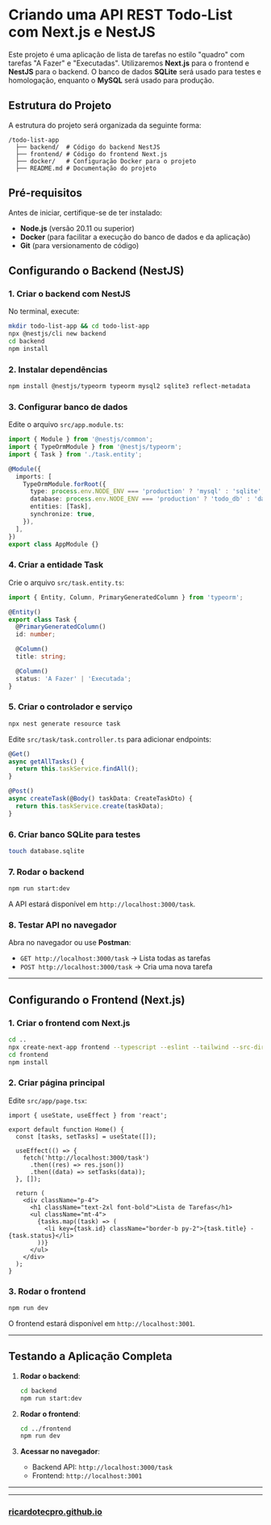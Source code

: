 # Criando uma API REST Todo-List com Next.js e NestJS

Este projeto é uma aplicação de lista de tarefas no estilo "quadro" com tarefas "A Fazer" e "Executadas". Utilizaremos **Next.js** para o frontend e **NestJS** para o backend. O banco de dados **SQLite** será usado para testes e homologação, enquanto o **MySQL** será usado para produção.

## Estrutura do Projeto

A estrutura do projeto será organizada da seguinte forma:

```
/todo-list-app
  ├── backend/  # Código do backend NestJS
  ├── frontend/ # Código do frontend Next.js
  ├── docker/   # Configuração Docker para o projeto
  ├── README.md # Documentação do projeto
```

## Pré-requisitos

Antes de iniciar, certifique-se de ter instalado:

- **Node.js** (versão 20.11 ou superior)
- **Docker** (para facilitar a execução do banco de dados e da aplicação)
- **Git** (para versionamento de código)

## Configurando o Backend (NestJS)

### 1. Criar o backend com NestJS

No terminal, execute:

```sh
mkdir todo-list-app && cd todo-list-app
npx @nestjs/cli new backend
cd backend
npm install
```

### 2. Instalar dependências

```sh
npm install @nestjs/typeorm typeorm mysql2 sqlite3 reflect-metadata
```

### 3. Configurar banco de dados

Edite o arquivo `src/app.module.ts`:

```ts
import { Module } from '@nestjs/common';
import { TypeOrmModule } from '@nestjs/typeorm';
import { Task } from './task.entity';

@Module({
  imports: [
    TypeOrmModule.forRoot({
      type: process.env.NODE_ENV === 'production' ? 'mysql' : 'sqlite',
      database: process.env.NODE_ENV === 'production' ? 'todo_db' : 'database.sqlite',
      entities: [Task],
      synchronize: true,
    }),
  ],
})
export class AppModule {}
```

### 4. Criar a entidade Task

Crie o arquivo `src/task.entity.ts`:

```ts
import { Entity, Column, PrimaryGeneratedColumn } from 'typeorm';

@Entity()
export class Task {
  @PrimaryGeneratedColumn()
  id: number;

  @Column()
  title: string;

  @Column()
  status: 'A Fazer' | 'Executada';
}
```

### 5. Criar o controlador e serviço

```sh
npx nest generate resource task
```

Edite `src/task/task.controller.ts` para adicionar endpoints:

```ts
@Get()
async getAllTasks() {
  return this.taskService.findAll();
}

@Post()
async createTask(@Body() taskData: CreateTaskDto) {
  return this.taskService.create(taskData);
}
```

### 6. Criar banco SQLite para testes

```sh
touch database.sqlite
```

### 7. Rodar o backend

```sh
npm run start:dev
```

A API estará disponível em `http://localhost:3000/task`.

### 8. Testar API no navegador

Abra no navegador ou use **Postman**:

- `GET http://localhost:3000/task` → Lista todas as tarefas
- `POST http://localhost:3000/task` → Cria uma nova tarefa

---

## Configurando o Frontend (Next.js)

### 1. Criar o frontend com Next.js

```sh
cd ..
npx create-next-app frontend --typescript --eslint --tailwind --src-dir --app --import-alias "@/*"
cd frontend
npm install
```

### 2. Criar página principal

Edite `src/app/page.tsx`:

```tsx
import { useState, useEffect } from 'react';

export default function Home() {
  const [tasks, setTasks] = useState([]);

  useEffect(() => {
    fetch('http://localhost:3000/task')
      .then((res) => res.json())
      .then((data) => setTasks(data));
  }, []);

  return (
    <div className="p-4">
      <h1 className="text-2xl font-bold">Lista de Tarefas</h1>
      <ul className="mt-4">
        {tasks.map((task) => (
          <li key={task.id} className="border-b py-2">{task.title} - {task.status}</li>
        ))}
      </ul>
    </div>
  );
}
```

### 3. Rodar o frontend

```sh
npm run dev
```

O frontend estará disponível em `http://localhost:3001`.

---

## Testando a Aplicação Completa

1. **Rodar o backend**:
    
    ```sh
    cd backend
    npm run start:dev
    ```
    
2. **Rodar o frontend**:
    
    ```sh
    cd ../frontend
    npm run dev
    ```
    
3. **Acessar no navegador**:
    
    - Backend API: `http://localhost:3000/task`
    - Frontend: `http://localhost:3001`

---


---

### [ricardotecpro.github.io](https://ricardotecpro.github.io/)
